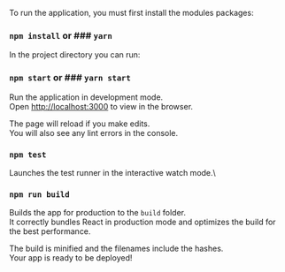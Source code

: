 

To run the application, you must first install the modules packages:
### `npm install` or ### `yarn`

In the project directory you can run:

### `npm start` or ### `yarn start`

Run the application in development mode.\
Open [http://localhost:3000](http://localhost:3000) to view in the browser.

The page will reload if you make edits.\
You will also see any lint errors in the console.

### `npm test`
Launches the test runner in the interactive watch mode.\

### `npm run build`

Builds the app for production to the `build` folder.\
It correctly bundles React in production mode and optimizes the build for the best performance.

The build is minified and the filenames include the hashes.\
Your app is ready to be deployed!


